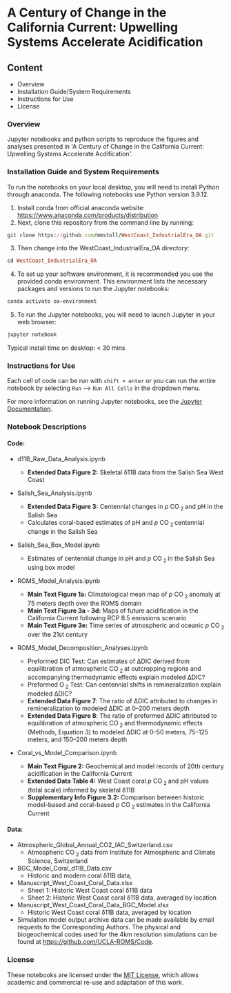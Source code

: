 # A Century of Change in the California Current: Upwelling Systems Accelerate Acidification 

## Content
 - Overview
 - Installation Guide/System Requirements
 - Instructions for Use
 - License

### Overview
Jupyter notebooks and python scripts to reproduce the figures and analyses presented in 'A Century of Change in the California Current: Upwelling Systems Accelerate Acdification'. 

### Installation Guide and System Requirements
To run the notebooks on your local desktop, you will need to install Python through anaconda. The following notebooks use Python version 3.9.12.

1) Install conda from official anaconda website: https://www.anaconda.com/products/distribution
2) Next, clone this repository from the command line by running:
```ruby
git clone https://github.com/mmstoll/WestCoast_IndustrialEra_OA.git
```
3) Then change into the WestCoast_IndustrialEra_OA directory:
```ruby
cd WestCoast_IndustrialEra_OA
```
4) To set up your software environment, it is recommended you use the provided conda environment. This environment lists the necessary packages and versions to run the Jupyter notebooks:
```ruby
conda activate oa-environment
```
5) To run the Jupyter notebooks, you will need to launch Jupyter in your web browser:
```ruby
jupyter notebook
```
Typical install time on desktop: < 30 mins

### Instructions for Use
Each cell of code can be run with ```shift + enter``` or you can run the entire notebook by selecting ```Run``` --> ```Run All Cells``` in the dropdown menu.

For more information on running Jupyter notebooks, see the [Jupyter Documentation](https://docs.jupyter.org/en/latest/).

### Notebook Descriptions
#### **Code:**
 - d11B_Raw_Data_Analysis.ipynb
    - **Extended Data Figure 2:** Skeletal δ11B data from the Salish Sea West Coast
 
 - Salish_Sea_Analysis.ipynb
    - **Extended Data Figure 3:** Centennial changes in _p_ CO<sub> 2 </sub> and pH in the Salish Sea
    - Calculates coral-based estimates of pH and _p_ CO<sub> 2 </sub> centennial change in the Salish Sea 
 
 - Salish_Sea_Box_Model.ipynb
    - Estimates of centennial change in pH and _p_ CO<sub> 2 </sub> in the Salish Sea using box model
 
 - ROMS_Model_Analysis.ipynb
    - **Main Text Figure 1a:** Climatological mean map of _p_ CO<sub> 2 </sub> anomaly at 75 meters depth over the ROMS domain
    - **Main Text Figure 3a - 3d:** Maps of future acidification in the California Current following RCP 8.5 emissions scenario
    - **Main Text Figure 3e:** Time series of atmospheric and oceanic _p_ CO<sub> 2 </sub> over the 21st century
 
 - ROMS_Model_Decomposition_Analyses.ipynb
    - Preformed DIC Test: Can estimates of ΔDIC derived from equilibration of atmospheric CO<sub> 2 </sub> at outcropping regions and accompanying thermodynamic effects explain modeled ΔDIC?
    - Preformed O<sub> 2 </sub> Test: Can centennial shifts in remineralization explain modeled ΔDIC?
    - **Extended Data Figure 7**: The ratio of ∆DIC attributed to changes in remineralization to modeled ∆DIC at 0–200 meters depth 
    - **Extended Data Figure 8**: The ratio of preformed ∆DIC attributed to equilibration of atmospheric CO<sub> 2 </sub> and thermodynamic effects (Methods, Equation 3) to modeled ∆DIC at 0–50 meters, 75–125 meters, and 150–200 meters depth
 
 - Coral_vs_Model_Comparison.ipynb
    - **Main Text Figure 2:** Geochemical and model records of 20th century acidification in the California Current
    - **Extended Data Table 4:** West Coast coral _p_ CO<sub> 2 </sub> and pH values (total scale) informed by skeletal δ11B
    - **Supplementary Info Figure 3.2:** Comparison between historic model-based and coral-based _p_ CO<sub> 2 </sub> estimates in the California Current 
 
#### **Data:**
- Atmospheric_Global_Annual_CO2_IAC_Switzerland.csv
   - Atmospheric CO<sub> 2 </sub> data from Institute for Atmospheric and Climate Science, Switzerland  
- BGC_Model_Coral_d11B_Data.csv
   - Historic and modern coral δ11B data, 
- Manuscript_West_Coast_Coral_Data.xlsx
   - Sheet 1: Historic West Coast coral δ11B data
   - Sheet 2: Historic West Coast coral δ11B data, averaged by location
- Manuscript_West_Coast_Coral_Data_BGC_Model.xlsx
   - Historic West Coast coral δ11B data, averaged by location  
- Simulation model output archive data can be made available by email requests to the Corresponding Authors. The physical and biogeochemical codes used for the 4km resolution simulations can be found at https://github.com/UCLA-ROMS/Code. 

### License
These notebooks are licensed under the [MIT License](/LICENSE), which allows academic and commercial re-use and adaptation of this work.
